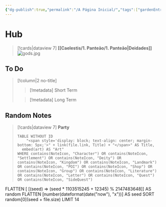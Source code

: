 ```yaml
---
{"dg-publish":true,"permalink":"/A Página Inicial/","tags":["gardenEntry"],"updated":"2025-06-23T20:40:34.268-03:00"}
---
```


# Hub
>[!cards|dataview 7]
>**[[Caelestis/1. Panteão/1. Panteão\|Deidades]]**
>![gods.jpg](/img/user/gods.jpg)

## To Do
> [!column|2 no-title]
>> [!metadata] Short Term
>
>
>> [!metadata] Long Term
>
>

## Random Notes
> [!cards|dataview 7] **Party**
>```dataview
> TABLE WITHOUT ID
>     "<span style='display: block; text-align: center; margin-bottom: 5px;'>" + link(file.link, Title) + "</span>" AS Title,
>	embed(art) AS "Art"
> WHERE contains(NoteIcon, "Character") OR contains(NoteIcon, "Settlement") OR contains(NoteIcon, "Deity") OR contains(NoteIcon, "Kingdom") OR contains(NoteIcon, "Landmark") OR contains(NoteIcon, "POI") OR contains(NoteIcon, "Shop") OR contains(NoteIcon, "Group") OR contains(NoteIcon, "Literature") OR contains(NoteIcon, "Letter") OR contains(NoteIcon, "Quest") OR contains(NoteIcon, "SideQuest")
FLATTEN [ [(seed) => (seed * 1103515245 + 12345) % 2147483648]] AS random
FLATTEN [number(dateformat(date("now"), "x"))] AS seed
SORT random[0](seed + file.size)
LIMIT 14
